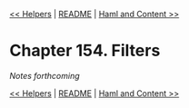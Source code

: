 [&lt;&lt; Helpers](ch153-helpers.md) | [README](README.md) | [Haml and Content &gt;&gt;](ch155-haml-and-content.md)

# Chapter 154. Filters

*Notes forthcoming*

[&lt;&lt; Helpers](ch153-helpers.md) | [README](README.md) | [Haml and Content &gt;&gt;](ch155-haml-and-content.md)